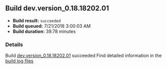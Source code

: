## Build dev.version_0.18.18202.01
- **Build result:** `succeeded`
- **Build queued:** 7/21/2018 3:00:03 AM
- **Build duration:** 39.78 minutes
### Details
Build [dev.version_0.18.18202.01](https://winappstudio.visualstudio.com/web/build.aspx?pcguid=a4ef43be-68ce-4195-a619-079b4d9834c2&builduri=vstfs%3a%2f%2f%2fBuild%2fBuild%2f26037) succeeded
Find detailed information in the [build log files](https://uwpctdiags.blob.core.windows.net/buildlogs/dev.version_0.18.18202.01_logs.zip)
